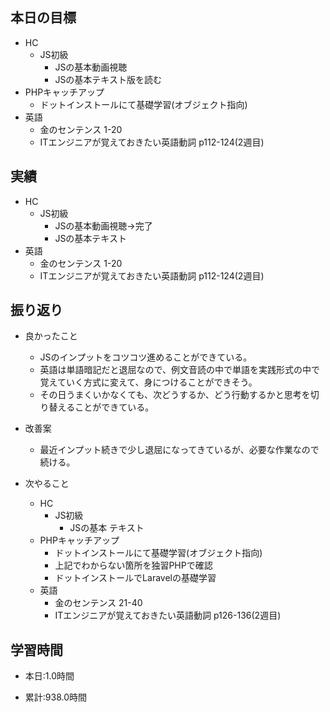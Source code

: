
## 本日の目標
  - HC
    - JS初級
      - JSの基本動画視聴
      - JSの基本テキスト版を読む
  - PHPキャッチアップ
    - ドットインストールにて基礎学習(オブジェクト指向)
  - 英語
    - 金のセンテンス 1-20
    - ITエンジニアが覚えておきたい英語動詞 p112-124(2週目)


## 実績
  - HC
    - JS初級
      - JSの基本動画視聴→完了
      - JSの基本テキスト
  - 英語
    - 金のセンテンス 1-20
    - ITエンジニアが覚えておきたい英語動詞 p112-124(2週目)


## 振り返り
- 良かったこと
  - JSのインプットをコツコツ進めることができている。
  - 英語は単語暗記だと退屈なので、例文音読の中で単語を実践形式の中で覚えていく方式に変えて、身につけることができそう。
  - その日うまくいかなくても、次どうするか、どう行動するかと思考を切り替えることができている。
- 改善案
  - 最近インプット続きで少し退屈になってきているが、必要な作業なので続ける。

- 次やること
  - HC
    - JS初級
      - JSの基本 テキスト
  - PHPキャッチアップ
    - ドットインストールにて基礎学習(オブジェクト指向)
    - 上記でわからない箇所を独習PHPで確認
    - ドットインストールでLaravelの基礎学習
  - 英語
    - 金のセンテンス 21-40
    - ITエンジニアが覚えておきたい英語動詞 p126-136(2週目)



## 学習時間
- 本日:1.0時間

- 累計:938.0時間
